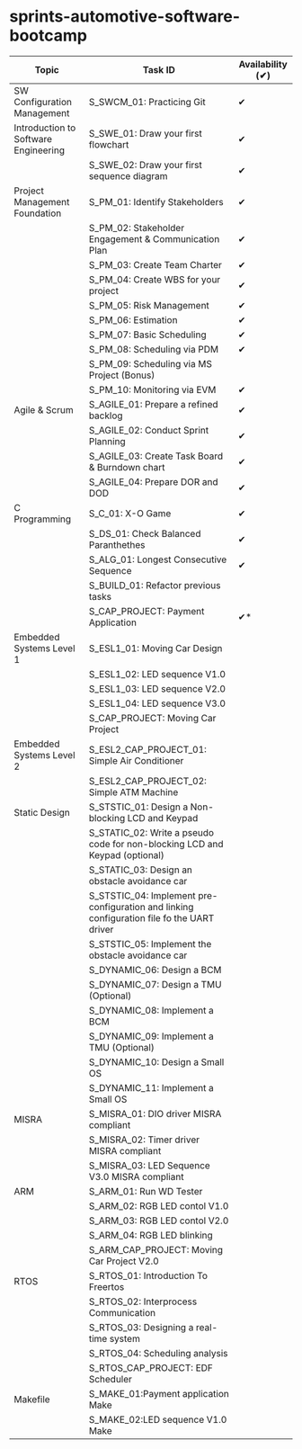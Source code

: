 # sprints-automotive-software-bootcamp
| Topic                                | Task ID                                                                                    | Availability (✔) |
|--------------------------------------|--------------------------------------------------------------------------------------------|------------------|
| SW Configuration Management          | S_SWCM_01: Practicing Git                                                                  |        ✔         |
| Introduction to Software Engineering | S_SWE_01: Draw your first flowchart                                                        |        ✔         |
|                                      | S_SWE_02: Draw your first sequence diagram                                                 |        ✔         |
| Project Management Foundation        | S_PM_01: Identify Stakeholders                                                             |        ✔         |
|                                      | S_PM_02: Stakeholder Engagement & Communication Plan                                       |        ✔         |
|                                      | S_PM_03: Create Team Charter                                                               |        ✔         |
|                                      | S_PM_04: Create WBS for your project                                                       |        ✔         |
|                                      | S_PM_05: Risk Management                                                                   |        ✔         |
|                                      | S_PM_06: Estimation                                                                        |        ✔         |
|                                      | S_PM_07: Basic Scheduling                                                                  |        ✔         |
|                                      | S_PM_08: Scheduling via PDM                                                                |        ✔         |
|                                      | S_PM_09: Scheduling via MS Project (Bonus)                                                 |                  |
|                                      | S_PM_10: Monitoring via EVM                                                                |        ✔         |
| Agile & Scrum                        | S_AGILE_01: Prepare a refined backlog                                                      |        ✔         |
|                                      | S_AGILE_02: Conduct Sprint Planning                                                        |        ✔         |
|                                      | S_AGILE_03: Create Task Board & Burndown chart                                             |        ✔         |
|                                      | S_AGILE_04: Prepare DOR and DOD                                                            |        ✔         |
| C Programming                        | S_C_01: X-O Game                                                                           |        ✔         |
|                                      | S_DS_01: Check Balanced Paranthethes                                                       |        ✔         |
|                                      | S_ALG_01: Longest Consecutive Sequence                                                     |        ✔         |
|                                      | S_BUILD_01: Refactor previous tasks                                                        |                  |
|                                      | S_CAP_PROJECT: Payment Application                                                         |        ✔*        |
| Embedded Systems Level 1             | S_ESL1_01: Moving Car Design                                                               |                  |
|                                      | S_ESL1_02: LED sequence V1.0                                                               |                  |
|                                      | S_ESL1_03: LED sequence V2.0                                                               |                  |
|                                      | S_ESL1_04: LED sequence V3.0                                                               |                  |
|                                      | S_CAP_PROJECT: Moving Car Project                                                          |                  |
| Embedded Systems Level 2             | S_ESL2_CAP_PROJECT_01: Simple Air Conditioner                                              |                  |
|                                      | S_ESL2_CAP_PROJECT_02: Simple ATM Machine                                                  |                  |
| Static Design                        | S_STSTIC_01: Design a Non-blocking LCD and Keypad                                          |                  |
|                                      | S_STATIC_02: Write a pseudo code for non-blocking LCD and Keypad (optional)                |                  |
|                                      | S_STATIC_03: Design an obstacle avoidance car                                              |                  |
|                                      | S_STSTIC_04: Implement pre-configuration and linking configuration file fo the UART driver |                  |
|                                      | S_STSTIC_05: Implement the obstacle avoidance car                                          |                  |
|                                      | S_DYNAMIC_06: Design a BCM                                                                 |                  |
|                                      | S_DYNAMIC_07: Design a TMU (Optional)                                                      |                  |
|                                      | S_DYNAMIC_08: Implement a BCM                                                              |                  |
|                                      | S_DYNAMIC_09: Implement a TMU (Optional)                                                   |                  |
|                                      | S_DYNAMIC_10: Design a Small OS                                                            |                  |
|                                      | S_DYNAMIC_11: Implement a Small OS                                                         |                  |
| MISRA                                | S_MISRA_01: DIO driver MISRA compliant                                                     |                  |
|                                      | S_MISRA_02: Timer driver MISRA compliant                                                   |                  |
|                                      | S_MISRA_03: LED Sequence V3.0 MISRA compliant                                              |                  |
| ARM                                  | S_ARM_01: Run WD Tester                                                                    |                  |
|                                      | S_ARM_02: RGB LED contol V1.0                                                              |                  |
|                                      | S_ARM_03: RGB LED contol V2.0                                                              |                  |
|                                      | S_ARM_04: RGB LED blinking                                                                 |                  |
|                                      | S_ARM_CAP_PROJECT: Moving Car Project V2.0                                                 |                  |
| RTOS                                 | S_RTOS_01: Introduction To Freertos                                                        |                  |
|                                      | S_RTOS_02: Interprocess Communication                                                      |                  |
|                                      | S_RTOS_03: Designing a real-time system                                                    |                  |
|                                      | S_RTOS_04: Scheduling analysis                                                             |                  |
|                                      | S_RTOS_CAP_PROJECT: EDF Scheduler                                                          |                  |
| Makefile                             | S_MAKE_01:Payment application Make                                                         |                  |
|                                      | S_MAKE_02:LED sequence V1.0 Make                                                           |                  |
